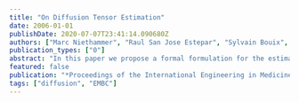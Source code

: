 ```yaml
---
title: "On Diffusion Tensor Estimation"
date: 2006-01-01
publishDate: 2020-07-07T23:41:14.090680Z
authors: ["Marc Niethammer", "Raul San Jose Estepar", "Sylvain Bouix", "Martha Shenton", "Carl-Fredrik Westin"]
publication_types: ["0"]
abstract: "In this paper we propose a formal formulation for the estimation of Diffusion Tensors in the space of symmetric positive semidefinite (PSD) tensors. Traditionally, diffusion tensor model estimation has been carried out imposing tensor symmetry without constraints for negative eigenvalues. When diffusion weighted data does not follow the diffusion model, due to noise or signal drop, negative eigenvalues may arise. An estimation method that accounts for the positive definiteness is desirable to respect the underlying principle of diffusion. This paper proposes such an estimation method and provides a theoretical interpretation of the result. A closed-form solution is derived that is the optimal data-fit in the matrix 2-norm sense, removing the need for optimization-based tensor estimation."
featured: false
publication: "*Proceedings of the International Engineering in Medicine and Biology Conference (EMBC)*"
tags: ["diffusion", "EMBC"]
---
```


